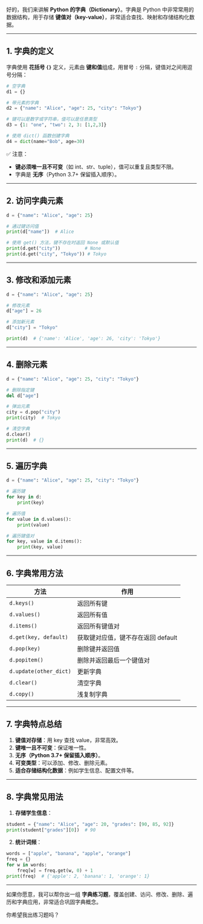 好的，我们来讲解 **Python 的字典（Dictionary）**。字典是 Python 中非常常用的数据结构，用于存储 **键值对（key-value）**，非常适合查找、映射和存储结构化数据。

---

## 1. 字典的定义

字典使用 **花括号 `{}`** 定义，元素由 **键和值**组成，用冒号 `:` 分隔，键值对之间用逗号分隔：

```python
# 空字典
d1 = {}

# 带元素的字典
d2 = {"name": "Alice", "age": 25, "city": "Tokyo"}

# 键可以是数字或字符串，值可以是任意类型
d3 = {1: "one", "two": 2, 3: [1,2,3]}

# 使用 dict() 函数创建字典
d4 = dict(name="Bob", age=30)
```

✅ 注意：

* **键必须唯一且不可变**（如 int、str、tuple），值可以重复且类型不限。
* 字典是 **无序**（Python 3.7+ 保留插入顺序）。

---

## 2. 访问字典元素

```python
d = {"name": "Alice", "age": 25}

# 通过键访问值
print(d["name"])  # Alice

# 使用 get() 方法，键不存在时返回 None 或默认值
print(d.get("city"))         # None
print(d.get("city", "Tokyo")) # Tokyo
```

---

## 3. 修改和添加元素

```python
d = {"name": "Alice", "age": 25}

# 修改元素
d["age"] = 26

# 添加新元素
d["city"] = "Tokyo"

print(d)  # {'name': 'Alice', 'age': 26, 'city': 'Tokyo'}
```

---

## 4. 删除元素

```python
d = {"name": "Alice", "age": 25, "city": "Tokyo"}

# 删除指定键
del d["age"]

# 弹出元素
city = d.pop("city")
print(city)  # Tokyo

# 清空字典
d.clear()
print(d)  # {}
```

---

## 5. 遍历字典

```python
d = {"name": "Alice", "age": 25, "city": "Tokyo"}

# 遍历键
for key in d:
    print(key)

# 遍历值
for value in d.values():
    print(value)

# 遍历键值对
for key, value in d.items():
    print(key, value)
```

---

## 6. 字典常用方法

| 方法                     | 作用                    |
| ---------------------- | --------------------- |
| `d.keys()`             | 返回所有键                 |
| `d.values()`           | 返回所有值                 |
| `d.items()`            | 返回所有键值对               |
| `d.get(key, default)`  | 获取键对应值，键不存在返回 default |
| `d.pop(key)`           | 删除键并返回值               |
| `d.popitem()`          | 删除并返回最后一个键值对          |
| `d.update(other_dict)` | 更新字典                  |
| `d.clear()`            | 清空字典                  |
| `d.copy()`             | 浅复制字典                 |

---

## 7. 字典特点总结

1. **键值对存储**：用 key 查找 value，非常高效。
2. **键唯一且不可变**：保证唯一性。
3. **无序（Python 3.7+ 保留插入顺序）**。
4. **可变类型**：可以添加、修改、删除元素。
5. **适合存储结构化数据**：例如学生信息、配置文件等。

---

## 8. 字典常见用法

1. **存储学生信息**：

```python
student = {"name": "Alice", "age": 20, "grades": [90, 85, 92]}
print(student["grades"][0])  # 90
```

2. **统计词频**：

```python
words = ["apple", "banana", "apple", "orange"]
freq = {}
for w in words:
    freq[w] = freq.get(w, 0) + 1
print(freq)  # {'apple': 2, 'banana': 1, 'orange': 1}
```

---

如果你愿意，我可以帮你出一组 **字典练习题**，覆盖创建、访问、修改、删除、遍历和字典应用，非常适合巩固字典概念。

你希望我出练习题吗？
